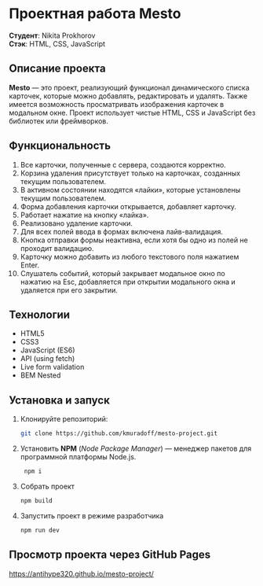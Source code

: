 # Проектная работа Mesto

**Студент**: Nikita Prokhorov\
**Стэк**: HTML, CSS, JavaScript

## Описание проекта

**Mesto** — это проект, реализующий функционал динамического списка карточек, которые можно добавлять, редактировать и удалять. Также имеется возможность просматривать изображения карточек в модальном окне. Проект использует чистые HTML, CSS и JavaScript без библиотек или фреймворков.

## Функциональность

1. Все карточки, полученные с сервера, создаются корректно.
2. Корзина удаления присутствует только на карточках, созданных текущим пользователем.
3. В активном состоянии находятся «лайки», которые установлены текущим пользователем.
4. Форма добавления карточки открывается, добавляет карточку.
5. Работает нажатие на кнопку «лайка».
6. Реализовано удаление карточки.
7. Для всех полей ввода в формах включена лайв-валидация.
8. Кнопка отправки формы неактивна, если хотя бы одно из полей не проходит валидацию.
9. Карточку можно добавить из любого текстового поля нажатием Enter.
10. Слушатель событий, который закрывает модальное окно по нажатию на Esc, добавляется при открытии модального окна и удаляется при его закрытии.

## Технологии

- HTML5
- CSS3
- JavaScript (ES6)
- API (using fetch)
- Live form validation
- BEM Nested

## Установка и запуск

1. Клонируйте репозиторий:
    ```bash
    git clone https://github.com/kmuradoff/mesto-project.git
    ```
2. Установить **NPM** (_Node Package Manager_) — менеджер пакетов для программной платформы Node.js.
   ```bash
    npm i
   ```
3. Собрать проект
   ```bash
   npm build
   ```
4. Запустить проект в режиме разработчика
   ```bash
   npm run dev
   ```
## Просмотр проекта через GitHub Pages
https://antihype320.github.io/mesto-project/
